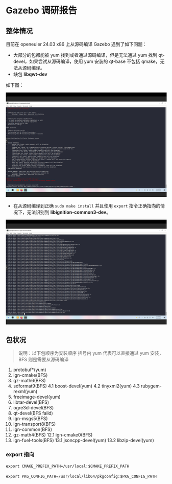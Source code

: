 # Gazebo 调研报告


## 整体情况

目前在 openeuler 24.03 x86 上从源码编译 Gazebo 遇到了如下问题：

- 大部分的包都能被 yum 找到或者通过源码编译，但是无法通过 yum 找到 qt-devel，如果尝试从源码编译，使用 yum 安装的 qt-base 不包括 qmake，无法从源码编译。
- 缺包 **libqwt-dev**

如下图：

![alt text](./img/lack-of-libqwt-dev.png)

- 在从源码编译到正确 `sudo make install` 并且使用 `export` 指令正确指向的情况下，无法识别到 **libignition-common3-dev**。


![alt text](./img/lack-of-libignition-common3-dev.png)


## 包状况

> 说明：以下包顺序为安装顺序
> 括号内 yum 代表可以直接通过 yum 安装，BFS 则是需要从源码编译

1. protobuf*(yum)
2. ign-cmake(BFS)
3. gz-math6(BFS)
4. sdformat9(BFS)
    4.1 boost-devel(yum)
    4.2 tinyxml2(yum)
    4.3 rubygem-rexml(yum)
5. freeimage-devel(yum)
6. libtar-devel(BFS)
7. ogre3d-devel(BFS)
8. qt-devel(BFS faild)
9. ign-msgs5(BFS)
10. ign-transport8(BFS)
11. ign-common(BFS)
12. gz-math4(BFS)
    12.1 ign-cmake0(BFS)
13. ign-fuel-tools(BFS)
    13.1 jsoncpp-devel(yum)
    13.2 libzip-devel(yum)

### export 指向

```
export CMAKE_PREFIX_PATH=/usr/local:$CMAKE_PREFIX_PATH

export PKG_CONFIG_PATH=/usr/local/lib64/pkgconfig:$PKG_CONFIG_PATH
```